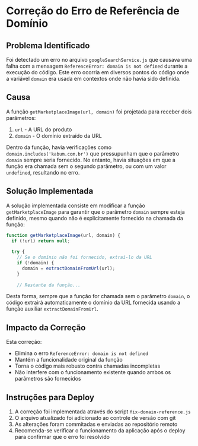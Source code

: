 # Correção do Erro de Referência de Domínio

## Problema Identificado

Foi detectado um erro no arquivo `googleSearchService.js` que causava uma falha com a mensagem `ReferenceError: domain is not defined` durante a execução do código. Este erro ocorria em diversos pontos do código onde a variável `domain` era usada em contextos onde não havia sido definida.

## Causa

A função `getMarketplaceImage(url, domain)` foi projetada para receber dois parâmetros:
1. `url` - A URL do produto
2. `domain` - O domínio extraído da URL

Dentro da função, havia verificações como `domain.includes('kabum.com.br')` que pressupunham que o parâmetro `domain` sempre seria fornecido. No entanto, havia situações em que a função era chamada sem o segundo parâmetro, ou com um valor `undefined`, resultando no erro.

## Solução Implementada

A solução implementada consiste em modificar a função `getMarketplaceImage` para garantir que o parâmetro `domain` sempre esteja definido, mesmo quando não é explicitamente fornecido na chamada da função:

```javascript
function getMarketplaceImage(url, domain) {
  if (!url) return null;
  
  try {
    // Se o domínio não foi fornecido, extraí-lo da URL
    if (!domain) {
      domain = extractDomainFromUrl(url);
    }
    
    // Restante da função...
```

Desta forma, sempre que a função for chamada sem o parâmetro `domain`, o código extrairá automaticamente o domínio da URL fornecida usando a função auxiliar `extractDomainFromUrl`.

## Impacto da Correção

Esta correção:
- Elimina o erro `ReferenceError: domain is not defined`
- Mantém a funcionalidade original da função
- Torna o código mais robusto contra chamadas incompletas
- Não interfere com o funcionamento existente quando ambos os parâmetros são fornecidos

## Instruções para Deploy

1. A correção foi implementada através do script `fix-domain-reference.js`
2. O arquivo atualizado foi adicionado ao controle de versão com git
3. As alterações foram commitadas e enviadas ao repositório remoto
4. Recomenda-se verificar o funcionamento da aplicação após o deploy para confirmar que o erro foi resolvido
